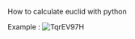 How to calculate euclid with python

Example :
![TqrEV97H](https://github.com/12enes34/python_euclid_calculater/assets/102800363/b8599569-53d7-46ce-a380-91844d3c3cee)
